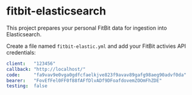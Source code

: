 # fitbit-elasticsearch

This project prepares your personal FitBit data for ingestion into Elasticsearch.

Create a file named `fitbit-elastic.yml` and add your FitBit activies API credentials:

```yml
client:   "123456"
callback: "http://localhost/"
code:     "fa9vav9e0vga0gdfcfaelkjve823f9avav89gafg98aeg90advf0da"
bearer:   "FovEfFel0FF0f88fAFfDlvADf9DFoafdovemZOOmFhZDE"
testing:  false
```
